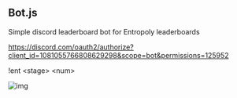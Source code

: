 ## Bot.js
Simple discord leaderboard bot for Entropoly leaderboards

https://discord.com/oauth2/authorize?client_id=1081055766808629298&scope=bot&permissions=125952

!ent \<stage> \<num> 


![img](https://i.imgur.com/9yDdaSQ.png)
